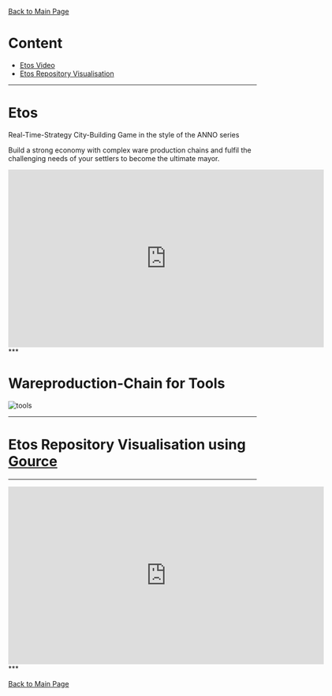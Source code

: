 [Back to Main Page](https://ogoxhammerschild.github.io/)

# Content    
    
+ [Etos Video](#Etos_Video)    
+ [Etos Repository Visualisation](#Gource)    

<a name="Etos_Video"/>  

***   
# Etos   

Real-Time-Strategy City-Building Game in the style of the ANNO series

Build a strong economy with complex ware production chains and fulfil the challenging needs of your settlers to become the ultimate mayor.

<iframe width="640" height="360" src="https://www.youtube.com/embed/pd9AR2BzJ0E?rel=0" frameborder="0" allowfullscreen></iframe>   
***   

# Wareproduction-Chain for Tools

![tools](https://raw.githubusercontent.com/OgoxHammerschild/Etos/master/docs/images/Produktionskette_White.png)

***   

<a name="Gource"/>   

# Etos Repository Visualisation using [Gource](https://gource.io)

***   
<iframe width="640" height="360" src="https://www.youtube.com/embed/uBaK0XQHS3c?rel=0" frameborder="0" allowfullscreen></iframe>   
***   

[Back to Main Page](https://ogoxhammerschild.github.io/)   
